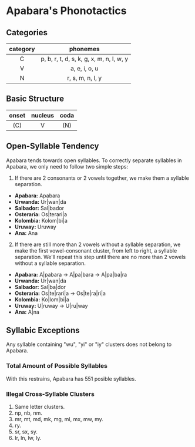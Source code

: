 # Apabara's Phonotactics

## Categories

| **category** |               **phonemes**               |
|:------------:|:----------------------------------------:|
|       C      | p, b, r, t, d, s, k, g, x, m, n, l, w, y |
|       V      |               a, e, i, o, u              |
|       N      |             r, s, m, n, l, y             |

## Basic Structure

| **onset** | **nucleus** | **coda** |
|:---------:|:-----------:|:--------:|
|    (C)    |      V      |    (N)   |

## Open-Syllable Tendency

Apabara tends towards open syllables. To correctly separate syllables in Apabara, we only need to follow two simple steps:

1. If there are 2 consonants or 2 vowels together, we make them a syllable separation.

* **Apabara:** Apabara
* **Urwanda:** Ur|wan|da
* **Salbador:** Sal|bador
* **Osteraria:** Os|terari|a
* **Kolombia:** Kolom|bi|a
* **Uruway:** Uruway
* **Ana:** Ana

2. If there are still more than 2 vowels without a syllable separation, we make the first vowel-consonant cluster, from left to right, a syllable separation. We'll repeat this step until there are no more than 2 vowels without a syllable separation.

* **Apabara:** A|pabara -> A|pa|bara -> A|pa|ba|ra 
* **Urwanda:** Ur|wan|da
* **Salbador:** Sal|ba|dor
* **Osteraria:** Os|te|rari|a -> Os|te|ra|ri|a
* **Kolombia:** Ko|lom|bi|a
* **Uruway:** U|ruway -> U|ru|way
* **Ana:** A|na

## Syllabic Exceptions

Any syllable containing "wu", "yi" or "iy" clusters does not belong to Apabara.

### Total Amount of Possible Syllables

With this restrains, Apabara has 551 posible syllables.

### Illegal Cross-Syllable Clusters

1. Same letter clusters.
2. np, nb, nm.
3. mr, mt, md, mk, mg, ml, mx, mw, my.
4. ry.
5. sr, sx, sy.
6. lr, ln, lw, ly.
